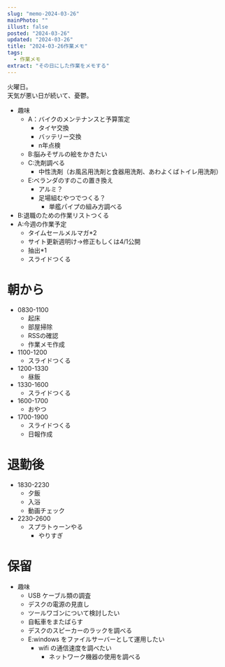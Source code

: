 ```yaml
---
slug: "memo-2024-03-26"
mainPhoto: ""
illust: false
posted: "2024-03-26"
updated: "2024-03-26"
title: "2024-03-26作業メモ"
tags:
  - 作業メモ
extract: "その日にした作業をメモする"
---
```


火曜日。  
天気が悪い日が続いて、憂鬱。

- 趣味
  - A：バイクのメンテナンスと予算策定
    - タイヤ交換
    - バッテリー交換
    - n年点検
  - B:脳みそザルの絵をかきたい
  - C:洗剤調べる
    - 中性洗剤（お風呂用洗剤と食器用洗剤、あわよくばトイレ用洗剤）
  - E:ベランダのすのこの置き換え
    - アルミ？
    - 足場組むやつでつくる？
      - 単艦パイプの組み方調べる
- B:退職のための作業リストつくる
- A:今週の作業予定
  - タイムセールメルマガ*2
  - サイト更新週明け→修正もしくは4/1公開
  - 抽出*1
  - スライドつくる

# 朝から

- 0830-1100
  - 起床
  - 部屋掃除
  - RSSの確認
  - 作業メモ作成
- 1100-1200
  - スライドつくる
- 1200-1330
  - 昼飯
- 1330-1600
  - スライドつくる
- 1600-1700
  - おやつ
- 1700-1900
  - スライドつくる
  - 日報作成


# 退勤後

- 1830-2230
  - 夕飯
  - 入浴
  - 動画チェック
- 2230-2600
  - スプラトゥーンやる
    - やりすぎ


# 保留

- 趣味
  - USB ケーブル類の調査
  - デスクの電源の見直し
  - ツールワゴンについて検討したい
  - 自転車をまたばらす
  - デスクのスピーカーのラックを調べる
  - E:windows をファイルサーバーとして運用したい
    - wifi の通信速度を調べたい
      - ネットワーク機器の使用を調べる
